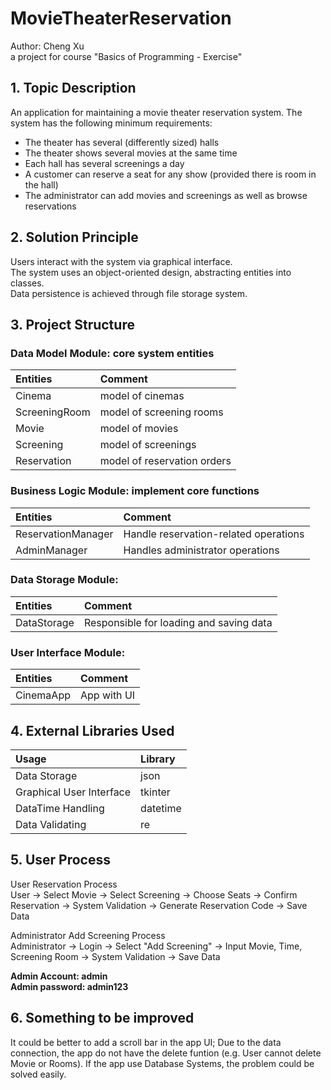 # MovieTheaterReservation
Author: Cheng Xu  
a project for course "Basics of Programming - Exercise"  

## 1. Topic Description
An application for maintaining a movie theater reservation system. The system has the following minimum requirements: 
- The theater has several (differently sized) halls 
- The theater shows several movies at the same time 
- Each hall has several screenings a day 
- A customer can reserve a seat for any show (provided there is room in the hall) 
- The administrator can add movies and screenings as well as browse reservations 

## 2. Solution Principle
Users interact with the system via graphical interface.  
The system uses an object-oriented design, abstracting entities into classes.  
Data persistence is achieved through file storage system.  

## 3. Project Structure

### Data Model Module: core system entities
|Entities|Comment|
|:---|:---|
|Cinema|model of cinemas|
|ScreeningRoom|model of screening rooms|
|Movie|model of movies|
|Screening|model of screenings|
|Reservation|model of reservation orders|

### Business Logic Module: implement core functions
|Entities|Comment|
|:---|:---|
|ReservationManager|Handle reservation-related operations|
|AdminManager|Handles administrator operations|

### Data Storage Module:
|Entities|Comment|
|:---|:---|
|DataStorage|Responsible for loading and saving data|

### User Interface Module:
|Entities|Comment|
|:---|:---|
|CinemaApp|App with UI|

## 4. External Libraries Used
|Usage|Library|
|:---|:---|
|Data Storage|json|
|Graphical User Interface|tkinter|
|DataTime Handling|datetime|
|Data Validating|re|


## 5. User Process

User Reservation Process  
User → Select Movie → Select Screening → Choose Seats → Confirm Reservation → System Validation → Generate Reservation Code → Save Data 

Administrator Add Screening Process  
Administrator → Login → Select "Add Screening" → Input Movie, Time, Screening Room → System Validation → Save Data 

**Admin Account: admin**  
**Admin password: admin123**  

## 6. Something to be improved

It could be better to add a scroll bar in the app UI;
Due to the data connection, the app do not have the delete funtion (e.g. User cannot delete Movie or Rooms). If the app use Database Systems, the problem could be solved easily.
